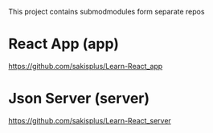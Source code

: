 This project contains submodmodules form separate repos

# React App (app)
https://github.com/sakisplus/Learn-React_app

# Json Server (server)
https://github.com/sakisplus/Learn-React_server